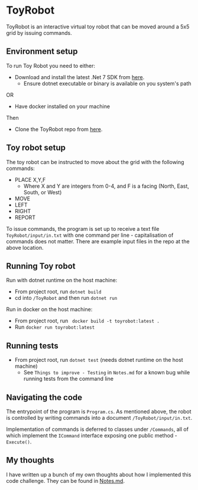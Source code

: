 # ToyRobot

ToyRobot is an interactive virtual toy robot that can be moved around a 5x5 grid by issuing commands.

## Environment setup
To run Toy Robot you need to either:
- Download and install the latest .Net 7 SDK from [here](https://dotnet.microsoft.com/en-us/download/dotnet/7.0).
  - Ensure dotnet executable or binary is available on you system's path

OR 
- Have docker installed on your machine

Then
- Clone the ToyRobot repo from [here](https://github.com/jbellingham/ToyRobot).

## Toy robot setup

The toy robot can be instructed to move about the grid with the following commands:
- PLACE X,Y,F
  - Where X and Y are integers from 0-4, and F is a facing (North, East, South, or West)
- MOVE
- LEFT
- RIGHT
- REPORT

To issue commands, the program is set up to receive a text file `ToyRobot/input/in.txt` with one command per line - capitalisation of commands does not matter.
There are example input files in the repo at the above location.

## Running Toy robot
Run with dotnet runtime on the host machine:
- From project root, run `dotnet build`
- cd into `/ToyRobot` and then run `dotnet run`

Run in docker on the host machine:
- From project root, run ` docker build -t toyrobot:latest .`
- Run `docker run toyrobot:latest`


## Running tests
- From project root, run `dotnet test` (needs dotnet runtime on the host machine)
  - See `Things to improve - Testing` in `Notes.md` for a known bug while running tests from the command line

## Navigating the code
The entrypoint of the program is `Program.cs`. As mentioned above, the robot is controlled by writing commands into a document `/ToyRobot/input/in.txt`.

Implementation of commands is deferred to classes under `/Commands`, all of which implement the `ICommand` interface exposing one public method - `Execute()`.

## My thoughts
I have written up a bunch of my own thoughts about how I implemented this code challenge.
They can be found in [Notes.md](https://github.com/jbellingham/ToyRobot/blob/49742d51c5323291c76ac3c6952414cf2632da06/NOTES.md.).
